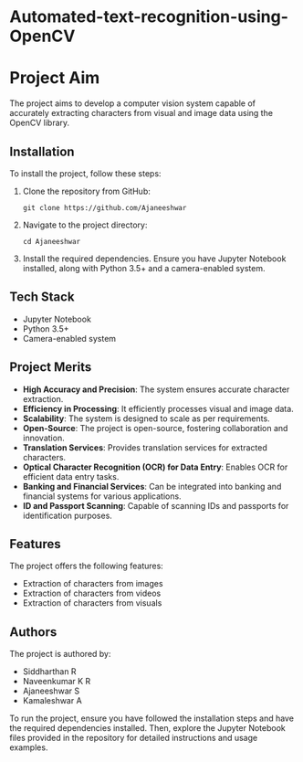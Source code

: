 # Automated-text-recognition-using-OpenCV
# Project Aim

The project aims to develop a computer vision system capable of accurately extracting characters from visual and image data using the OpenCV library.

## Installation

To install the project, follow these steps:

1. Clone the repository from GitHub:
   
   ```
   git clone https://github.com/Ajaneeshwar
   ```
   
2. Navigate to the project directory:
   
   ```
   cd Ajaneeshwar
   ```

3. Install the required dependencies. Ensure you have Jupyter Notebook installed, along with Python 3.5+ and a camera-enabled system.

## Tech Stack

* Jupyter Notebook
* Python 3.5+
* Camera-enabled system

## Project Merits

- **High Accuracy and Precision**: The system ensures accurate character extraction.
- **Efficiency in Processing**: It efficiently processes visual and image data.
- **Scalability**: The system is designed to scale as per requirements.
- **Open-Source**: The project is open-source, fostering collaboration and innovation.
- **Translation Services**: Provides translation services for extracted characters.
- **Optical Character Recognition (OCR) for Data Entry**: Enables OCR for efficient data entry tasks.
- **Banking and Financial Services**: Can be integrated into banking and financial systems for various applications.
- **ID and Passport Scanning**: Capable of scanning IDs and passports for identification purposes.

## Features

The project offers the following features:

- Extraction of characters from images
- Extraction of characters from videos
- Extraction of characters from visuals

## Authors

The project is authored by:

- Siddharthan R
- Naveenkumar K R
- Ajaneeshwar S
- Kamaleshwar A

To run the project, ensure you have followed the installation steps and have the required dependencies installed. Then, explore the Jupyter Notebook files provided in the repository for detailed instructions and usage examples.
